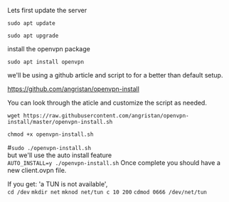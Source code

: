 Lets first update the server

`sudo apt update`     

`sudo apt upgrade`

install the openvpn package

`sudo apt install openvpn`

we'll be using a github article and script to for a better than default setup.   

https://github.com/angristan/openvpn-install

You can look through the aticle and customize the script as needed.   

`wget https://raw.githubusercontent.com/angristan/openvpn-install/master/openvpn-install.sh`

`chmod +x openvpn-install.sh`

#`sudo ./openvpn-install.sh`   
but we'll use the auto install feature   
`AUTO_INSTALL=y ./openvpn-install.sh`
Once complete you should have a new client.ovpn  file.   

If you get: 'a TUN is not available',   
`cd /dev`
`mkdir net`
`mknod net/tun c 10 200`
`cdmod 0666 /dev/net/tun`

